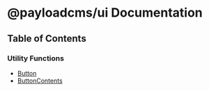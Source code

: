 # @payloadcms/ui Documentation

## Table of Contents

### Utility Functions

- [Button](/dist/elements/Button/index.js.md)
- [ButtonContents](/dist/elements/Button/index.js.md)

